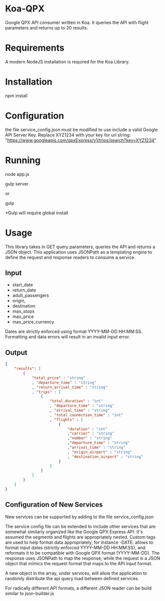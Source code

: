 # Koa-QPX
Google QPX API consumer written in Koa. It queries the API with flight parameters and returns up to 20 results.

# Requirements

A modern NodeJS installation is required for the Koa Library.

# Installation

npm install

# Configuration

the file service_config.json must be modified to use include a valid Google API Server Key. Replace XYZ1234 with your key for url string:
"https://www.googleapis.com/qpxExpress/v1/trips/search?key=XYZ1234"

# Running

node app.js

gulp server

or

gulp

*Gulp will require global install
# Usage

This library takes in GET query parameters, queries the API and returns a JSON object. This application uses JSONPath as a templating engine to define the request and response readers to consume a service.

## Input
* start_date
* return_date
* adult_passengers
* origin,
* destination
* max_stops
* max_price
* max_price_currency

Dates are strictly enforced using format YYYY-MM-DD HH:MM:SS. Formatting and data errors will result in an invalid input error.

## Output
```json
{
	"results": [
		{
			"total_price" : "string"
			, "departure_time" : "string"
			, "return_arrival_time" : "string"
			, "trips" : [
				{
					"total_duration" : "int"
					, "departure_time" : "string"
					, "arrival_time" : "string"
					, "total_connection_time" : "int"
					, "flights" : [
						{
							"duration" : "int"
							,"carrier" : "string"
							,"number" : "string"
							,"departure_time" : "string"
							,"arrival_time" : "string"
							, "origin_airport" : "string"
							, "destination_airport" : "string"
						}
					]
				}
			]
		}
	]
}
```

## Configuration of New Services

New services can be supported by adding to the file service_config.json

The service config file can be extended to include other services that are somewhat similarly organized like the Google QPX Express API. It's assumed the segments and flights are appropriately nested. Custom tags are used to help format data appropriately, for instance -DATE: allows to format input dates (strictly enforced YYYY-MM-DD HH:MM:SS), and reformats it to be compatible with Google QPX format (YYYY-MM-DD). The response uses JSONPath to map the response, while the request is a JSON object that mimics the request format that maps to the API input format.

A new object in the array, under services, will allow the application to randomly distribute the api query load between defined services.

For radically different API formats, a different JSON reader can be build similar to json-builder.js
